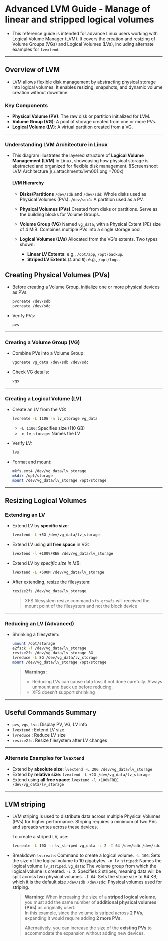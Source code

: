 # Advanced LVM Guide - Manage of linear and stripped logical volumes

- This reference guide is intended for advance Linux users working with Logical Volume Manager (LVM). It covers the creation and resizing of Volume Groups (VGs) and Logical Volumes (LVs), including alternate examples for `lvextend`.

---


## Overview of LVM

- LVM allows flexible disk management by abstracting physical storage into logical volumes. It enables resizing, snapshots, and dynamic volume creation without downtime.

### Key Components

- **Physical Volume (PV)**: The raw disk or partition initialized for LVM.
- **Volume Group (VG)**: A pool of storage created from one or more PVs.
- **Logical Volume (LV)**: A virtual partition created from a VG.

---

### Understanding LVM Architecture in Linux

- This diagram illustrates the layered structure of **Logical Volume Management (LVM)** in Linux, showcasing how physical storage is abstracted and organized for flexible disk management.
  ![Screenshoot LVM Architecture ](./.attachments/lvm001.png =700x)

  #### LVM Hierarchy
  - **Disks/Partitions**
    `/dev/sdb` and `/dev/sdd`: Whole disks used as Physical Volumes (PVs).
    `/dev/sdc1`: A partition used as a PV.


  - **Physical Volumes (PVs)**
    Created from disks or partitions.
    Serve as the building blocks for Volume Groups.


  - **Volume Group (VG)**
    Named `vg_data`, with a Physical Extent (PE) size of 4 MiB.
    Combines multiple PVs into a single storage pool.



  - **Logical Volumes (LVs)**
    Allocated from the VG's extents.
    Two types shown:
      - **Linear LV Extents**: e.g., `/opt/app`, `/opt/backup`.
      - **Striped LV Extents** (`A` and `B`): e.g., `/opt/logs`.


## Creating Physical Volumes (PVs)
  - Before creating a Volume Group, initialize one or more physical devices as PVs:
    ```bash
    pvcreate /dev/sdb
    pvcreate /dev/sdc
    ```
  - Verify PVs:
    ```bash
    pvs
    ```

---


### Creating a Volume Group (VG)
  - Combine PVs into a Volume Group:
    ```bash
    vgcreate vg_data /dev/sdb /dev/sdc
    ```
  - Check VG details:
    ```bash
    vgs
    ```

---

### Creating a Logical Volume (LV)
  - Create an LV from the VG:
    ```bash
    lvcreate -L 110G -n lv_storage vg_data
    ````
    - `-L 110G`: Specifies size (110 GB)
    - `-n lv_storage`: Names the LV

  - Verify LV:
    ```bash
    lvs
    ```

  - Format and mount:
    ```bash
    mkfs.ext4 /dev/vg_data/lv_storage
    mkdir /opt/storage
    mount /dev/vg_data/lv_storage /opt/storage
    ```

---

## Resizing Logical Volumes

### Extending an LV
  - Extend LV by **specific size**:
    ```bash
    lvextend -L +5G /dev/vg_data/lv_storage
    ```
  - Extend LV using **all free space** in VG:
    ```bash
    lvextend -l +100%FREE /dev/vg_data/lv_storage
    ```
  - Extend LV by *specific size in MB*:
    ```bash
    lvextend -L +500M /dev/vg_data/lv_storage
    ```

  - After extending, resize the filesystem:
    ```bash
    resize2fs /dev/vg_data/lv_storage
    ```
    > XFS filesystem resize command ``xfs_growfs`` will received the mount point of the filesystem and not the block device
---

### Reducing an LV (Advanced)
  - Shrinking a filesystem:
    ```bash
    umount /opt/storage
    e2fsck -f /dev/vg_data/lv_storage 
    resize2fs /dev/vg_data/lv_storage 8G
    lvreduce -L 8G /dev/vg_data/lv_storage
    mount /dev/vg_data/lv_storage /opt/storage
    ```

    > **Warnings:**
    > - Reducing LVs can cause data loss if not done carefully. Always unmount and back up before reducing.
    > - XFS doesn't support shrinking

---

## Useful Commands Summary

- `pvs`, `vgs`, `lvs`: Display PV, VG, LV info
- `lvextend` : Extend LV size
- `lvreduce` : Reduce LV size
- `resize2fs`: Resize filesystem after LV changes

---

### Alternate Examples for `lvextend`
- Extend by **absolute size**:   `lvextend -L 20G /dev/vg_data/lv_storage`
- Extend by **relative size**:   `lvextend -L +2G /dev/vg_data/lv_storage`
- Extend using **all free space**:  `lvextend -l +100%FREE /dev/vg_data/lv_storage`

---

## LVM striping
  - LVM striping is used to distribute data across multiple Physical Volumes (PVs) for higher performance. Striping requires a minimum of two PVs and spreads writes across these devices.

    To create a striped LV, use:
    ```bash
    lvcreate -L 10G -n lv_striped vg_data -i 2 -I 64 /dev/sdb /dev/sdc
    ````
  - Breakdown
      ```lvcreate```: Command to create a logical volume.
      ```-L 10G```: Sets the size of the logical volume to 10 gigabytes.
      ```-n lv_striped```: Names the logical volume ```lv_striped```.
      ```vg_data```: The volume group from which the logical volume is created.
      ```-i 2```: Specifies 2 stripes, meaning data will be split across two physical volumes.
      ```-I 64```: Sets the stripe size to 64 KB, which it is the default size
      ```/dev/sdb /dev/sdc```: Physical volumes used for striping.

    > **Warning:**
    > When increasing the size of a **striped logical volume**, you must add the same number of **additional physical volumes (PVs)** as originally used.  
    > In this example, since the volume is striped across **2 PVs**, expanding it would require adding **2 more PVs**.  
    >  
    > Alternatively, you can increase the size of the **existing PVs** to accommodate the expansion without adding new devices.
